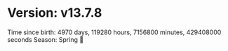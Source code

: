 # Version: v13.7.8
Time since birth: 4970 days, 119280 hours, 7156800 minutes, 429408000 seconds
Season: Spring 🌸
